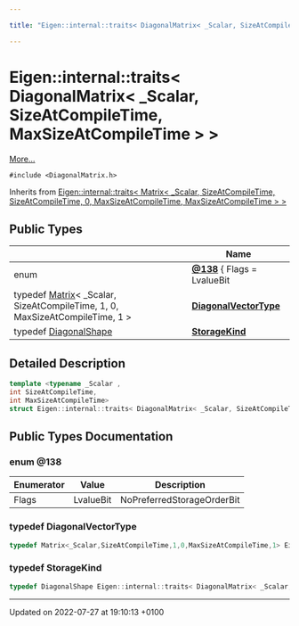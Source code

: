 ```yaml
---

title: "Eigen::internal::traits< DiagonalMatrix< _Scalar, SizeAtCompileTime, MaxSizeAtCompileTime > >"

---
```


# Eigen::internal::traits< DiagonalMatrix< _Scalar, SizeAtCompileTime, MaxSizeAtCompileTime > >



 [More...](#detailed-description)


`#include <DiagonalMatrix.h>`

Inherits from [Eigen::internal::traits< Matrix< _Scalar, SizeAtCompileTime, SizeAtCompileTime, 0, MaxSizeAtCompileTime, MaxSizeAtCompileTime > >](http://example.org/classes/structeigen_1_1internal_1_1traits/)

## Public Types

|                | Name           |
| -------------- | -------------- |
| enum| **[@138](http://example.org/classes/structeigen_1_1internal_1_1traits_3_01diagonalmatrix_3_01__scalar_00_01sizeatcompiletime_00_01maxsizeatcompiletime_01_4_01_4/#enum-@138)** { Flags = LvalueBit | NoPreferredStorageOrderBit} |
| typedef <a href="http://example.org/classes/classeigen_1_1matrix/">Matrix</a>< _Scalar, SizeAtCompileTime, 1, 0, MaxSizeAtCompileTime, 1 > | **[DiagonalVectorType](http://example.org/classes/structeigen_1_1internal_1_1traits_3_01diagonalmatrix_3_01__scalar_00_01sizeatcompiletime_00_01maxsizeatcompiletime_01_4_01_4/#typedef-diagonalvectortype)**  |
| typedef <a href="http://example.org/classes/structeigen_1_1diagonalshape/">DiagonalShape</a> | **[StorageKind](http://example.org/classes/structeigen_1_1internal_1_1traits_3_01diagonalmatrix_3_01__scalar_00_01sizeatcompiletime_00_01maxsizeatcompiletime_01_4_01_4/#typedef-storagekind)**  |

## Detailed Description

```cpp
template <typename _Scalar ,
int SizeAtCompileTime,
int MaxSizeAtCompileTime>
struct Eigen::internal::traits< DiagonalMatrix< _Scalar, SizeAtCompileTime, MaxSizeAtCompileTime > >;
```

## Public Types Documentation

### enum @138

| Enumerator | Value | Description |
| ---------- | ----- | ----------- |
| Flags | LvalueBit | NoPreferredStorageOrderBit|   |




### typedef DiagonalVectorType

```cpp
typedef Matrix<_Scalar,SizeAtCompileTime,1,0,MaxSizeAtCompileTime,1> Eigen::internal::traits< DiagonalMatrix< _Scalar, SizeAtCompileTime, MaxSizeAtCompileTime > >::DiagonalVectorType;
```


### typedef StorageKind

```cpp
typedef DiagonalShape Eigen::internal::traits< DiagonalMatrix< _Scalar, SizeAtCompileTime, MaxSizeAtCompileTime > >::StorageKind;
```


-------------------------------

Updated on 2022-07-27 at 19:10:13 +0100